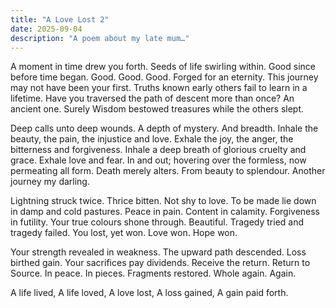 ```yaml
---
title: "A Love Lost 2"
date: 2025-09-04
description: "A poem about my late mum…"
---
```


A moment in time drew you forth.
Seeds of life swirling within. Good since before time began.
Good.
Good.
Good.
Forged for an eternity.
This journey may not have been your first. Truths known early others fail to learn in a lifetime.
Have you traversed the path of descent more than once?
An ancient one. Surely Wisdom bestowed treasures while the others slept.

Deep calls unto deep wounds.
A depth of mystery.
And breadth.
Inhale the beauty, the pain, the injustice and love.
Exhale the joy, the anger, the bitterness and forgiveness.
Inhale a deep breath of glorious cruelty and grace.
Exhale love and fear.
In and out; hovering over the formless, now permeating all form.
Death merely alters. From beauty to splendour.
Another journey my darling.

Lightning struck twice. Thrice bitten. Not shy to love.
To be made lie down in damp and cold pastures.
Peace in pain.
Content in calamity.
Forgiveness in futility.
Your true colours shone through. Beautiful.
Tragedy tried and tragedy failed.
You lost, yet won.
Love won.
Hope won.

Your strength revealed in weakness.
The upward path descended.
Loss birthed gain.
Your sacrifices pay dividends.
Receive the return.
Return to Source.
In peace.
In pieces. Fragments restored.
Whole again.
Again.

A life lived,
A life loved,
A love lost,
A loss gained,
A gain paid forth.
		
